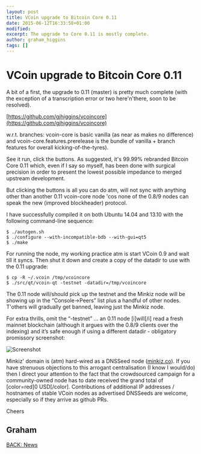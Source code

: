 ```yaml
---
layout: post
title: VCoin upgrade to Bitcoin Core 0.11
date: 2015-06-12T16:33:58+01:00
modified:
excerpt: The upgrade to Core 0.11 is mostly complete.
author: graham_higgins
tags: []
---
```


# VCoin upgrade to Bitcoin Core 0.11


A bit of a first, the upgrade to 0.11 (master) is pretty much complete (with the exception of a transcription error or two here'n'there, soon to be resolved).

[https://github.com/gjhiggins/vcoincore](https://github.com/gjhiggins/vcoincore)

w.r.t. branches: vcoin-core is basic vanilla (as near as makes no difference) and vcoin-core.features.prerelease is the bundle of vanilla + branch features for overall kicking-of-the-tyres).

See it run, click the buttons. As suggested, it's 99.99% rebranded Bitcoin Core 0.11 which, even if I say so myself, has been done with surgical precision in order to present the lowest possible impedance to merged upstream development.  

But clicking the buttons is all you can do atm, will not sync with anything other than another 0.11 vcoin-core node 'cos none of the 0.8/9 nodes can speak the new (improved blockheader) protocol.

I have successfully compiled it on both Ubuntu 14.04 and 13.10 with the following command-line sequence:

    $ ./autogen.sh
    $ ./configure --with-incompatible-bdb --with-gui=qt5
    $ ./make

For running the node, my working practice atm is start VCoin 0.9 and wait till it syncs. Then shut it down and create a copy of the datadir to use with the 0.11 upgrade:

    $ cp -R ~/.vcoin /tmp/vcoincore
    $ ./src/qt/vcoin-qt -testnet -datadir=/tmp/vcoincore


The 0.11 node will/should pick up the testnet and the Minkiz node will be showing up in the “Console->Peers” list plus a handful of other nodes. T'others will gradually get banned, leaving just the Minkiz node.

For extra thrills, omit the “-testnet” ... an 0.11 node [i]will[/i] read a fresh mainnet blockchain (although it argues with the 0.8/9 clients over the indexing) and it’s safe enough if using a different datadir - obligatory promissory screenshot:

![Screenshot](http://i.imgur.com/8ZM0maI.jpg)

Minkiz' domain is (atm) hard-wired as a DNSSeed node ([minkiz.co](https://minkiz.co)). If you have strenuous objections to this arrogant centralisation (I know I would/do) then I direct your attention to the fact that the crowdsourced campaign for a community-owned node has to date received the grand total of [color=red]0 USD[/color]. Contributions of additional IP addresses / hostnames of stable VCoin nodes as advertised DNSSeeds are welcome, especially so if they arrive as github PRs.


Cheers

Graham
---

<div><a markdown="0" href="{{ site.url }}/news" class="btn">BACK: News</a></div>